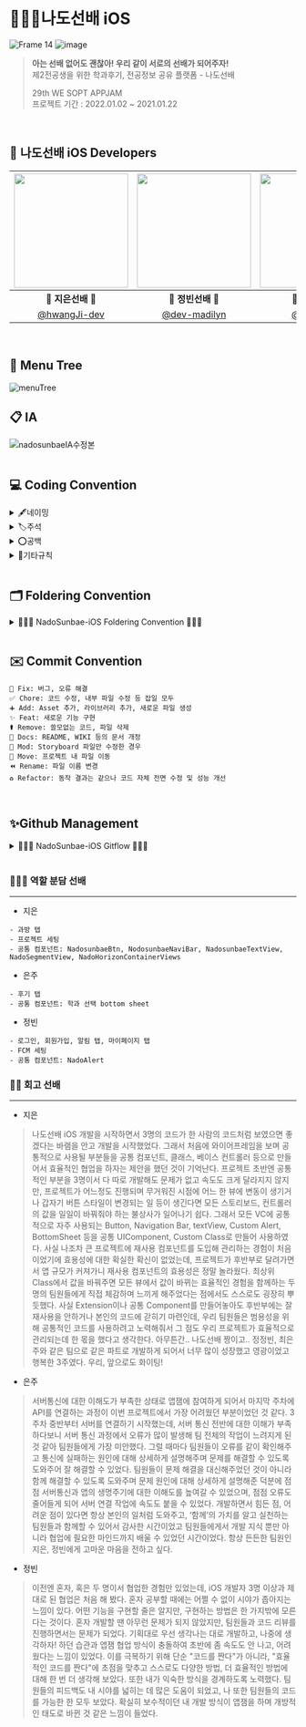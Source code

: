 # 🙋🏻‍♀️나도선배 iOS
![Frame 14](https://user-images.githubusercontent.com/63224278/149148867-674514b9-1eec-4b91-9e5d-9fc6b8d3dfa1.png)
![image](https://user-images.githubusercontent.com/63224278/150574516-a8d5f367-968e-48a5-99b8-eb82e4eee9c9.png)
<br>

> **아는 선배 없어도 괜찮아! 우리 같이 서로의 선배가 되어주자!**  
제2전공생을 위한 학과후기, 전공정보 공유 플랫폼 - 나도선배
>
> 29th WE SOPT APPJAM <br>
> 프로젝트 기간 : 2022.01.02 ~ 2021.01.22

<br>

## 🍎 나도선배 iOS Developers
 <img src="https://user-images.githubusercontent.com/63277563/148170419-f698eab4-87e5-4aa9-81ad-5a43fd7f2231.jpg" width="200"> | <img src="https://user-images.githubusercontent.com/63277563/148170415-143c21bb-7c38-42a4-990e-01f0f2db3d6a.png" width="200"> | <img src="https://user-images.githubusercontent.com/63277563/148170409-053650f4-daf0-42db-aa67-d3c3725904f5.png" width="200"> |
 :---------:|:----------:|:---------:|
 🍎 **지은선배** 🍎 | 🍎 **정빈선배** 🍎  | 🍎 **은주선배** 🍎
 [@hwangJi-dev](https://github.com/hwangJi-dev)  |  [@dev-madilyn](https://github.com/dev-madilyn)  |  [@jane1choi](https://github.com/jane1choi)  | 
<br>

## 🌲 Menu Tree 
![menuTree](https://user-images.githubusercontent.com/58043306/150113629-9e7c325b-d7b6-429d-9134-11a9d2de4c0c.png)
<br>


## 📋 IA  
![nadosunbaeIA수정본](https://user-images.githubusercontent.com/58043306/150135580-ceca346c-fe48-4724-a83f-c395bef71db3.jpg)
<br>
<br>

## 💻 Coding Convention
<details markdown="1">
<summary>🖋네이밍</summary>

---

### Class & Struct
- 클래스/구조체 이름은 **UpperCamelCase**를 사용합니다.

<br>

### 함수, 변수, 상수
- 함수와 변수에는 **lowerCamelCase**를 사용합니다.
- 버튼명에는 **Btn 약자**를 사용합니다.
- 약어를 사용할 경우, 약어는 **대문자**를 사용합니다.
  - 예시

	password -> pw -> **`PW`**
	
	userid -> **`userID`**
- 모든 IBOutlet에는 해당 클래스명을 뒤에 붙입니다.  
  
  <kbd>예외</kbd> Image는 항상 Img로 줄여서 네이밍합니다.
  ```swift
  @IBOutlet weak var settingImgView: UIImageView!
    ```
- 기본 클래스 파일을 생성하거나 컴포넌트를 생성할 때는 약어 규칙에 따라 네이밍합니다.  

  - 예시
     
    `TV` `TVC` `CV` `CVC` `VC` `NVC` `TBC`
    
    ```Swift
    TableView -> TV
    TableViewCell -> TVC
    CollectionView -> CV
    CollectionView Cell -> CVC
    ViewController -> VC
    NavigationController -> NVC
    TabbarController -> TBC
    ```

  <kbd>좋은 예</kbd>
  ```swift
  @IBOutlet weak var nadoBtn: UIButton!
  @IBOutlet weak var nadoBackMainView: UIView!
  @IBOutlet weak var reviewPostTV: UITableView!
  ```
  
  <kbd>나쁜 예</kbd>
  ```swift
  @IBOutlet weak var ScrollView: UIScrollView!
  @IBOutlet weak var nadoCollectionView: UICollectionView!
  @IBOutlet weak var tagCollectionView: UICollectionView!
  @IBOutlet weak var tableview: UITableView!
  ```

<br>

### 함수 네이밍
- `setUp` → setUpDelegate (기능관련 함수)
- `configure` → configureUI (UI관련 함수)   
- `IBAction`→ **tap**DismissBtn() : 단순 클릭, **present**ResultVC() : 화면전환 메소드(push, present, pop, dismiss)

---

</details>

<details markdown="2">
<summary>🏷주석</summary>
 
---
	
### MARK 주석 

```

// MARK: @IBOutlet

// MARK: Properties

// MARK: @IBAction

// MARK: LifeCycle

// MARK: - UI

// MARK: - Custom Methods

// MARK: - 프로토콜들 하나씩 채택해서 Extension 으로 빼기 (TV, CV, .., Custom Delegate 모두)

/// ~ 하는 메서드 (함수는 항상 문서화)

// TODO: 앞으로 할 일을 TODO로 적어두기
 
```
---
	
</details>

<details markdown="3">
<summary>⭕️공백</summary>

---
	
- 탭 사이즈는 4로 사용합니다.
- 한 줄의 최대 길이는 80자로 제한합니다.
- 최대 tab depth 제한
  - tab의 최대 depth는 4로 제한합니다.
  - 이 이상으로 depth가 길어지면 함수를 통해 나눌 수 있도록 합니다.
  - 그 이상으로 개선할 수 없다고 판단되는 경우, 팀원들과의 코드리뷰를 통해 개선합니다.  
   
- 괄호 사용
  - (if, while, for)문 괄호 뒤에 한칸을 띄우고 사용합니다.
 
  ```Swift
     if (left == true) {
	   // logic
     }
     ```
  
- 띄어쓰기
 
  ```Swift
  let a = 5; // 양쪽 사이로 띄어쓰기 하기
  if (a == 3) {
	// logic
  }
  ```

---
	
</details>

<details markdown="4">
<summary>🎸기타규칙</summary>  

---
 
 - 외부에서 사용되지 않을 변수나 함수는 `private`으로 선언합니다.
 - **viewDidLoad()** 와 같은 생명주기 함수들에는 `function`만 위치시킵니다.
 - 불필요한 self는 지양합니다.
     <kbd>예외</kbd> 클로저를 사용할 때는 자체 함수에 self를 붙여줍니다.
 - **Extension** 을 사용해 기능 단위로 코드를 더 가독성있게 구분합니다.

    `<기본 클래스에 배치되는 것>` 
	- IBOutlet, Properties, LifeCycle, IBAction
	
    `<Extension 배치 순서>` 

    ```
    1. UI
    2. custom Methods
    3. delegate (extension으로 빼는 프로토콜들 자유롭게)
    4. 노티, 키보드 등등 
    5. Network
    ```
---
	
</details>

<br>
	

## 🗂 Foldering Convention
<details>
<summary> 🙋🏻‍♀️ NadoSunbae-iOS Foldering Convention 🙋🏻‍♀️ </summary>
<div markdown="1"> 

```

 NadoSunbae-iOS
    ├──📁 Global
    │   ├── LaunchScreen.storyboard
    │   ├── Class
    │   ├── Extension
    │   ├── Factory 
    │   ├── Font
    │   ├── Protocol
    │   ├── Struct
    │   └── UIComponent
    │       ├── Class
    │       └── Xib
    ├──📁 Network
    │   ├── APIEssentials
    │   ├── APIModels
    │   ├── APIServices
    │   ├── MoyaTarget
    │   └── NetworkLoggerPlugin.swift
    ├──📁 Screen
    │   └── Classroom
    │       ├── SB
    │       ├── VC
    │       └── Cell
    └──📁 Support
        ├── AppDelegate.swift
        ├── Assets.xcassets
        ├── Colorsets.xcassets
        ├── Info.plist
        └── SceneDelegate.swift
``` 
</details>
	
<br>

## ✉️ Commit Convention

```
🔨 Fix: 버그, 오류 해결
✅ Chore: 코드 수정, 내부 파일 수정 등 잡일 모두
➕ Add: Asset 추가, 라이브러리 추가, 새로운 파일 생성
✨ Feat: 새로운 기능 구현
⚰️ Remove: 쓸모없는 코드, 파일 삭제
📝 Docs: README, WIKI 등의 문서 개정
💄 Mod: Storyboard 파일만 수정한 경우
🚚 Move: 프로젝트 내 파일 이동
⏪️ Rename: 파일 이름 변경
♻️ Refactor: 동작 결과는 같으나 코드 자체 전면 수정 및 성능 개선
```

<br>

## ✨Github Management
<details>
<summary> 🙋🏻‍♀️ NadoSunbae-iOS Gitflow 🙋🏻‍♀️ </summary>
<div markdown="1">  

```
1. Issue를 생성한다.
2. feature Branch를 생성한다.
3. Add - Commit - Push - Pull Request 의 과정을 거친다.
4. Pull Request가 작성되면 작성자 이외의 다른 팀원이 Code Review를 한다.
5. Code Review가 완료되면 Pull Request 작성자가 develop Branch로 merge 한다.
6. 종료된 Issue와 Pull Request의 Label과 Project를 관리한다.
```
	
### 🌴 브랜치
---
#### 📌 브랜치 단위
- 브랜치 단위 = 이슈 단위 = PR단위

#### 📌 브랜치명
- 브랜치는 뷰 단위로 생성합니다. (**'UI / Func / Server'** 로 기능 세부 구분)
- 브랜치 규칙 → feature/#이슈번호-(UI/Func/Server)-탭(스크린)-기능간략설명
- `ex) feature/#1-UI-review-makeNaviBar`

<br>
	
### 💡 이슈, PR 규칙
---
#### 📌 Issue명 = PR명
- ✨ [FEAT]
- 🚑️ [HOTFIX]
- 🔨 [FIX]
- ♻️ [REFACTOR]
- ✅ [CHORE]

</details>
<br>
	
### 🙆🏻‍♀️ 역할 분담 선배
---
- 지은
```
- 과방 탭
- 프로젝트 세팅
- 공통 컴포넌트: NadosunbaeBtn, NodosunbaeNaviBar, NadosunbaeTextView, NadoSegmentView, NadoHorizonContainerViews
```

- 은주
```
- 후기 탭
- 공통 컴포넌트: 학과 선택 bottom sheet
```

- 정빈
```
- 로그인, 회원가입, 알림 탭, 마이페이지 탭
- FCM 세팅
- 공통 컴포넌트: NadoAlert
```

### 👵🏻 회고 선배
---
 - 지은
	
> 나도선배 iOS 개발을 시작하면서 3명의 코드가 한 사람의 코드처럼 보였으면 좋겠다는 바램을 안고 개발을 시작했었다. 그래서 처음에 와이어프레임을 보며 공통적으로 사용될 부분들을 공통 컴포넌트, 클래스, 베이스 컨트롤러 등으로 만들어서 효율적인 협업을 하자는 제안을 했던 것이 기억난다. 프로젝트 초반엔 공통적인 부분을 3명이서 다 따로 개발해도 문제가 없고 속도도 크게 달라지지 않지만, 프로젝트가 어느정도 진행되며 무거워진 시점에 어느 한 뷰에 변동이 생기거나 갑자기 버튼 스타일이 변경되는 일 등이 생긴다면 모든 스토리보드, 컨트롤러의 값을 일일이 바꿔줘야 하는 불상사가 일어나기 쉽다. 그래서 모든 VC에 공통적으로 자주 사용되는 Button, Navigation Bar, textView, Custom Alert, BottomSheet 등을 공통 UIComponent, Custom Class로 만들어 사용하였다. 
사실 나조차 큰 프로젝트에 재사용 컴포넌트를 도입해 관리하는 경험이 처음이었기에 효용성에 대한 확실한 확신이 없었는데, 프로젝트가 후반부로 달려가면서 앱 규모가 커져가니 재사용 컴포넌트의 효용성은 정말 놀라웠다. 최상위 Class에서 값을 바꿔주면 모든 뷰에서 값이 바뀌는 효율적인 경험을 함께하는 두명의 팀원들에게 직접 체감하며 느끼게 해주었다는 점에서도 스스로도 굉장히 뿌듯했다. 사실 Extension이나 공통 Component를 만들어놓아도 후반부에는 잘 재사용을 안하거나 본인의 코드에 갇히기 마련인데, 우리 팀원들은 범용성을 위해 공통적인 코드를 사용하려고 노력해줘서 그 점도 우리 프로젝트가 효율적으로 관리되는데 한 몫을 했다고 생각한다. 
아무튼간.. 나도선배 짱이고.. 정정빈, 최은주와 같은 팀으로 같은 파트로 개발하게 되어서 너무 많이 성장했고 영광이었고 행복한 3주였다. 우리, 앞으로도 화이팅!
	
 - 은주

> 서버통신에 대한 이해도가 부족한 상태로 앱잼에 참여하게 되어서 마지막 주차에 API를 연결하는 과정이 이번 프로젝트에서 가장 어려웠던 부분이었던 것 같다. 3주차 중반부터 서버를 연결하기 시작했는데, 서버 통신 전반에 대한 이해가 부족하다보니 서버 통신 과정에서 오류가 많이 발생해 팀 전체의 작업이 느려지게 된 것 같아 팀원들에게 가장 미안했다. 
 그럴 때마다 팀원들이 오류를 같이 확인해주고 통신에 실패하는 원인에 대해 상세하게 설명해주며 문제를 해결할 수 있도록 도와주어 잘 해결할 수 있었다. 팀원들이 문제 해결을 대신해주었던 것이 아니라 함께 해결할 수 있도록 도와주며 문제 원인에 대해 상세하게 설명해준 덕분에 점점 서버통신과 앱의 생명주기에 대한 이해도를 높여갈 수 있었으며, 점점 오류도 줄어들게 되어 서버 연결 작업에 속도도 붙을 수 있었다. 개발하면서 힘든 점, 어려운 점이 있다면 항상 본인의 일처럼 도와주고, ‘함께’의 가치를 알고 실천하는 팀원들과 함께할 수 있어서 감사한 시간이었고 팀원들에게서 개발 지식 뿐만 아니라 협업에 필요한 마인드까지 배울 수 있었던 시간이었다. 항상 든든한 팀원인 지은, 정빈에게 고마운 마음을 전하고 싶다.

 - 정빈

> 이전엔 혼자, 혹은 두 명이서 협업한 경험만 있었는데, iOS 개발자 3명 이상과 제대로 된 협업은 처음 해 봤다. 혼자 공부할 때에는 어쩔 수 없이 시야가 좁아지는 느낌이 있다. 어떤 기능을 구현할 줄은 알지만, 구현하는 방법은 한 가지밖에 모른다는 것이다. 혼자 개발할 땐 아무런 문제가 되지 않았지만, 팀원들과 코드 리뷰를 진행하면서는 문제가 되었다. 기획대로 우선 생각나는 대로 개발하고, 나중에 생각하자! 하던 습관과 앱잼 협업 방식이 충돌하여 초반에 좀 속도도 안 나고, 어려웠다는 느낌이 있었다. 이를 극복하기 위해 단순 "코드를 짠다"가 아니라, "효율적인 코드를 짠다"에 초점을 맞추고 스스로도 다양한 방법, 더 효율적인 방법에 대해 한 번 더 생각해 보았다. 또한 내가 익숙한 방식을 경계하도록 노력했다. 팀원들의 피드백도 내 시야를 넓히는 데 많은 도움이 되었고, 나 또한 팀원들의 코드를 가능한 한 모두 보았다. 확실히 보수적이던 내 개발 방식이 앱잼을 하며 개방적인 태도로 바뀐 것 같은 느낌이 들었다.
